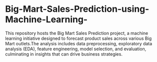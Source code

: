 # Big-Mart-Sales-Prediction-using-Machine-Learning-
This repository hosts the Big Mart Sales Prediction project, a machine learning initiative designed to forecast product sales across various Big Mart outlets.The analysis includes data preprocessing, exploratory data analysis (EDA), feature engineering, model selection, and evaluation, culminating in insights that can drive business strategies.
